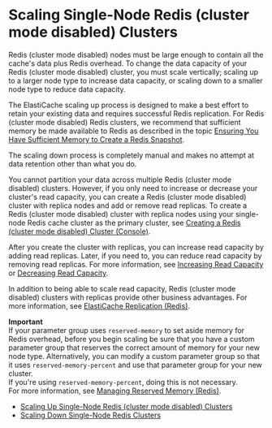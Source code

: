 # Scaling Single\-Node Redis \(cluster mode disabled\) Clusters<a name="Scaling.RedisStandalone"></a>

Redis \(cluster mode disabled\) nodes must be large enough to contain all the cache's data plus Redis overhead\. To change the data capacity of your Redis \(cluster mode disabled\) cluster, you must scale vertically; scaling up to a larger node type to increase data capacity, or scaling down to a smaller node type to reduce data capacity\.

The ElastiCache scaling up process is designed to make a best effort to retain your existing data and requires successful Redis replication\. For Redis \(cluster mode disabled\) Redis clusters, we recommend that sufficient memory be made available to Redis as described in the topic [Ensuring You Have Sufficient Memory to Create a Redis Snapshot](BestPractices.BGSAVE.md)\. 

The scaling down process is completely manual and makes no attempt at data retention other than what you do\.

You cannot partition your data across multiple Redis \(cluster mode disabled\) clusters\. However, if you only need to increase or decrease your cluster's read capacity, you can create a Redis \(cluster mode disabled\) cluster with replica nodes and add or remove read replicas\. To create a Redis \(cluster mode disabled\) cluster with replica nodes using your single\-node Redis cache cluster as the primary cluster, see [Creating a Redis \(cluster mode disabled\) Cluster \(Console\)](Clusters.Create.CON.Redis.md)\.

After you create the cluster with replicas, you can increase read capacity by adding read replicas\. Later, if you need to, you can reduce read capacity by removing read replicas\. For more information, see [Increasing Read Capacity](Scaling.RedisReplGrps.ScaleOut.md) or [Decreasing Read Capacity](Scaling.RedisReplGrps.ScaleIn.md)\.

In addition to being able to scale read capacity, Redis \(cluster mode disabled\) clusters with replicas provide other business advantages\. For more information, see [ElastiCache Replication \(Redis\)](Replication.md)\.

**Important**  
If your parameter group uses `reserved-memory` to set aside memory for Redis overhead, before you begin scaling be sure that you have a custom parameter group that reserves the correct amount of memory for your new node type\. Alternatively, you can modify a custom parameter group so that it uses `reserved-memory-percent` and use that parameter group for your new cluster\.  
If you're using `reserved-memory-percent`, doing this is not necessary\.   
For more information, see [Managing Reserved Memory \(Redis\)](redis-memory-management.md)\.


+ [Scaling Up Single\-Node Redis \(cluster mode disabled\) Clusters](Scaling.RedisStandalone.ScaleUp.md)
+ [Scaling Down Single\-Node Redis Clusters](Scaling.RedisStandalone.ScaleDown.md)